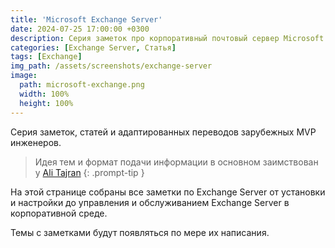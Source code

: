 ```yaml
---
title: 'Microsoft Exchange Server'
date: 2024-07-25 17:00:00 +0300
description: Серия заметок про корпоративный почтовый сервер Microsoft Exchange Server
categories: [Exchange Server, Статья]
tags: [Exchange]
img_path: /assets/screenshots/exchange-server
image:
  path: microsoft-exchange.png
  width: 100%
  height: 100%
---
```


Серия заметок, статей и адаптированных переводов зарубежных MVP инженеров.

>Идея тем и формат подачи информации в основном заимствован у [Ali Tajran](https://www.alitajran.com)
{: .prompt-tip }

На этой странице собраны все заметки по Exchange Server от установки и настройки до управления и обслуживанием Exchange Server в корпоративной среде.

Темы с заметками будут появляться по мере их написания. 
